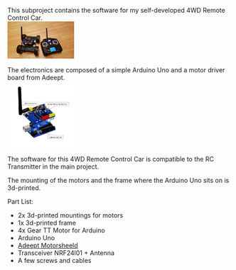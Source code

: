 This subproject contains the software for my self-developed 4WD Remote Control Car. <br />
<img src="/projects/4WD_RC_Car_AddeptDriverBoard/pics/20181220_181335.jpg" width="150"/>

The electronics are composed of a simple Arduino Uno and a motor driver board from Adeept. <br />
<img src="/projects/4WD_RC_Car_AddeptDriverBoard/pics/7501327fc2.jpg" width="150"/>

The software for this 4WD Remote Control Car is compatible to the RC Transmitter in the main project. 

The mounting of the motors and the frame where the Arduino Uno sits on is 3d-printed.

Part List:
* 2x 3d-printed mountings for motors
* 1x 3d-printed frame
* 4x Gear TT Motor for Arduino
* Arduino Uno
* [Adeept Motorsheeld](http://www.adeept.com/motorshield-for-uno_p0088.html)
* Transceiver NRF24l01 + Antenna
* A few screws and cables 
